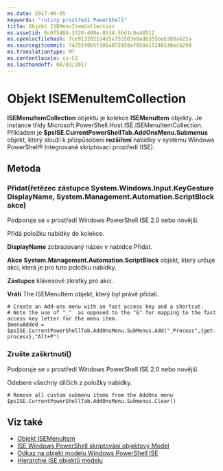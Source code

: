 ```yaml
---
ms.date: 2017-06-05
keywords: "rutiny prostředí PowerShell"
title: Objekt ISEMenuItemCollection
ms.assetid: 0c0f5484-3320-408e-8534-5bd1c8e48512
ms.openlocfilehash: 7ce9132021d4d5e755503e0adb355beb388a625a
ms.sourcegitcommit: 74255f0b5f386a072458af058a15240140acb294
ms.translationtype: MT
ms.contentlocale: cs-CZ
ms.lasthandoff: 08/03/2017
---
```

# <a name="the-isemenuitemcollection-object"></a>Objekt ISEMenuItemCollection
  **ISEMenuItemCollection** objektu je kolekce **ISEMenuItem** objekty. Je instance třídy Microsoft.PowerShell.Host.ISE.ISEMenuItemCollection. Příkladem je **$psISE.CurrentPowerShellTab.AddOnsMenu.Submenus** objekt, který slouží k přizpůsobení **rozšíření** nabídky v systému Windows PowerShell® Integrované skriptovací prostředí (ISE).

## <a name="method"></a>Metoda

### <a name="addstring-displayname-systemmanagementautomationscriptblock-action-systemwindowsinputkeygesture-shortcut-"></a>Přidat\(řetězec zástupce System.Windows.Input.KeyGesture DisplayName, System.Management.Automation.ScriptBlock akce\)
  Podporuje se v prostředí Windows PowerShell ISE 2.0 nebo novější. 

 Přidá položku nabídky do kolekce.

 **DisplayName** zobrazovaný název v nabídce Přidat.

 **Akce** **System.Management.Automation.ScriptBlock** objekt, který určuje akci, která je pro tuto položku nabídky.

 **Zástupce** klávesové zkratky pro akci.

 **Vrátí** The ISEMenuItem objekt, který byl právě přidali.

```
# Create an Add-ons menu with an fast access key and a shortcut.
# Note the use of "_"  as opposed to the "&" for mapping to the fast access key letter for the menu item.
$menuAdded = $psISE.CurrentPowerShellTab.AddOnsMenu.SubMenus.Add("_Process",{get-process},"Alt+P")
```

### <a name="clear"></a>Zrušte zaškrtnutí\(\)
  Podporuje se v prostředí Windows PowerShell ISE 2.0 nebo novější. 

 Odebere všechny dílčích z položky nabídky.

```
# Remove all custom submenu items from the AddOns menu
$psISE.CurrentPowerShellTab.AddOnsMenu.Submenus.Clear()

```

## <a name="see-also"></a>Viz také
- [Objekt ISEMenuItem](The-ISEMenuItem-Object.md) 
- [ISE Windows PowerShell skriptování objektový Model](The-Windows-PowerShell-ISE-Scripting-Object-Model.md) 
- [Odkaz na objekt modelu Windows PowerShell ISE](Windows-PowerShell-ISE-Object-Model-Reference.md) 
- [Hierarchie ISE objektů modelu](The-ISE-Object-Model-Hierarchy.md)

  
